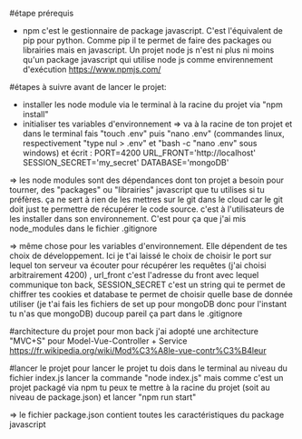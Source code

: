 #étape prérequis
- npm c'est le gestionnaire de package javascript. C'est l'équivalent de pip pour python. Comme pip il te permet de faire des packages ou librairies mais en javascript. Un projet node js n'est ni plus ni moins qu'un package javascript qui utilise node js comme envirennement d'exécution
https://www.npmjs.com/

#étapes à suivre avant de lancer le projet:
- installer les node module via le terminal à la racine du projet via "npm install"
- initialiser tes variables d'environnement => va à la racine de ton projet et dans le terminal fais "touch .env" puis "nano .env" (commandes linux, respectivement "type nul > .env" et "bash -c "nano .env" sous windows) et écrit :
PORT=4200
URL_FRONT='http://localhost'
SESSION_SECRET='my_secret'
DATABASE='mongoDB'

=> les node modules sont des dépendances dont ton projet a besoin pour tourner, des "packages" ou "librairies" javascript que tu utilises si tu préfères. ça ne sert à rien de les mettres sur le git dans le cloud car le git doit just te permettre de récupérer le code source. c'est à l'utilisateurs de les installer dans son environnement. C'est pour ça que j'ai mis node_modules dans le fichier .gitignore

=> même chose pour les variables d'environnement. Elle dépendent de tes choix de développement. Ici je t'ai laissé le choix de choisir le port sur lequel ton serveur va écouter pour récupérer les requêtes (j'ai choisi arbitrairement 4200) , url_front c'est l'adresse du front avec lequel communique ton back, SESSION_SECRET c'est un string qui te permet de chiffrer tes cookies et database te permet de choisir quelle base de donnée utiliser (je t'ai fais les fichiers de set up pour mongoDB donc pour l'instant tu n'as que mongoDB)
ducoup pareil ça part dans le .gitignore

#architecture du projet
pour mon back j'ai adopté une architecture "MVC+S" pour Model-Vue-Controller + Service
https://fr.wikipedia.org/wiki/Mod%C3%A8le-vue-contr%C3%B4leur

#lancer le projet
pour lancer le projet tu dois dans le terminal au niveau du fichier index.js lancer la commande "node index.js"
mais comme c'est un projet packagé via npm tu peux te mettre à la racine du projet (soit au niveau de package.json) et lancer "npm run start"

=> le fichier package.json contient toutes les caractéristiques du package javascript
